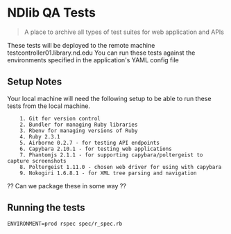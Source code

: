 # NDlib QA Tests
> A place to archive all types of test suites for web application and APIs

These tests will be deployed to the remote machine testcontroller01.library.nd.edu
You can run these tests against the environments specified in the application's YAML config file

## Setup Notes
Your local machine will need the following setup to be able to run these tests from the local machine.

        1. Git for version control
        2. Bundler for managing Ruby libraries
        3. Rbenv for managing versions of Ruby
        4. Ruby 2.3.1
        5. Airborne 0.2.7 - for testing API endpoints
        6. Capybara 2.10.1 - for testing web applications
        7. Phantomjs 2.1.1 - for supporting capybara/poltergeist to capture screenshots
        8. Poltergeist 1.11.0 - chosen web driver for using with capybara
        9. Nokogiri 1.6.8.1 - for XML tree parsing and navigation

?? Can we package these in some way ??

## Running the tests

``` console
ENVIRONMENT=prod rspec spec/r_spec.rb
```
